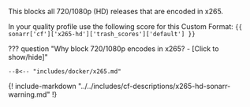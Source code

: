 This blocks all 720/1080p (HD) releases that are encoded in x265.

In your quality profile use the following score for this Custom Format: `{{ sonarr['cf']['x265-hd']['trash_scores']['default'] }}`

??? question "Why block 720/1080p encodes in x265? - [Click to show/hide]"

    --8<-- "includes/docker/x265.md"

{! include-markdown "../../includes/cf-descriptions/x265-hd-sonarr-warning.md" !}

